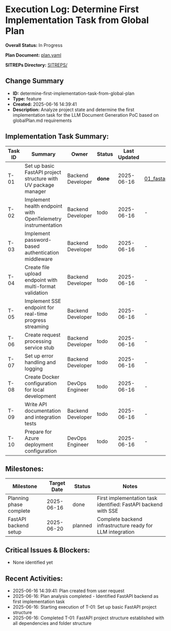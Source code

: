 # Execution Log: Determine First Implementation Task from Global Plan

**Overall Status:** In Progress

**Plan Document:** [plan.yaml](./plan.yaml)

**SITREPs Directory:** [SITREPS/](./SITREPS/)

## Change Summary
- **ID:** determine-first-implementation-task-from-global-plan
- **Type:** feature
- **Created:** 2025-06-16 14:39:41
- **Description:** Analyze project state and determine the first implementation task for the LLM Document Generation PoC based on globalPlan.md requirements

## Implementation Task Summary:

| Task ID | Summary | Owner | Status | Last Updated | SITREP |
|---------|---------|-------|--------|--------------|--------|
| T-01 | Set up basic FastAPI project structure with UV package manager | Backend Developer | **done** | 2025-06-16 | [01_fastapi_project_structure_sitrep.md](./SITREPS/01_fastapi_project_structure_sitrep.md) |
| T-02 | Implement health endpoint with OpenTelemetry instrumentation | Backend Developer | todo | 2025-06-16 | - |
| T-03 | Implement password-based authentication middleware | Backend Developer | todo | 2025-06-16 | - |
| T-04 | Create file upload endpoint with multi-format validation | Backend Developer | todo | 2025-06-16 | - |
| T-05 | Implement SSE endpoint for real-time progress streaming | Backend Developer | todo | 2025-06-16 | - |
| T-06 | Create request processing service stub | Backend Developer | todo | 2025-06-16 | - |
| T-07 | Set up error handling and logging | Backend Developer | todo | 2025-06-16 | - |
| T-08 | Create Docker configuration for local development | DevOps Engineer | todo | 2025-06-16 | - |
| T-09 | Write API documentation and integration tests | Backend Developer | todo | 2025-06-16 | - |
| T-10 | Prepare for Azure deployment configuration | DevOps Engineer | todo | 2025-06-16 | - |

## Milestones:

| Milestone | Target Date | Status | Notes |
|-----------|-------------|--------|-------|
| Planning phase complete | 2025-06-16 | done | First implementation task identified: FastAPI backend with SSE |
| FastAPI backend setup | 2025-06-20 | planned | Complete backend infrastructure ready for LLM integration |

## Critical Issues & Blockers:
* None identified yet

## Recent Activities:
* 2025-06-16 14:39:41: Plan created from user request
* 2025-06-16: Plan analysis completed - Identified FastAPI backend as first implementation task
* 2025-06-16: Starting execution of T-01: Set up basic FastAPI project structure
* 2025-06-16: Completed T-01: FastAPI project structure established with all dependencies and folder structure
